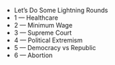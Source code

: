 



- Let’s Do Some Lightning Rounds
- 1 — Healthcare
- 2 — Minimum Wage
- 3 — Supreme Court
- 4 — Political Extremism
- 5 — Democracy vs Republic
- 6 — Abortion


